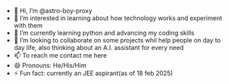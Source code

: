 - 👋 Hi, I’m @astro-boy-proxy
- 👀 I’m interested in learning about how technology works and experiment with them
- 🌱 I’m currently learning python and advancing my coding skills
- 💞️ I’m looking to collaborate on some projects whil help people on day to day life, also thinking about an A.I. assistant for every need
- 📫 To reach me contact me here 
- 😄 Pronouns: He/His/Him
- ⚡ Fun fact: currently an JEE aspirant(as of 18 feb 2025)

<!---
astro-boy-proxy/astro-boy-proxy is a ✨ special ✨ repository because its `README.md` (this file) appears on your GitHub profile.
You can click the Preview link to take a look at your changes.
--->
